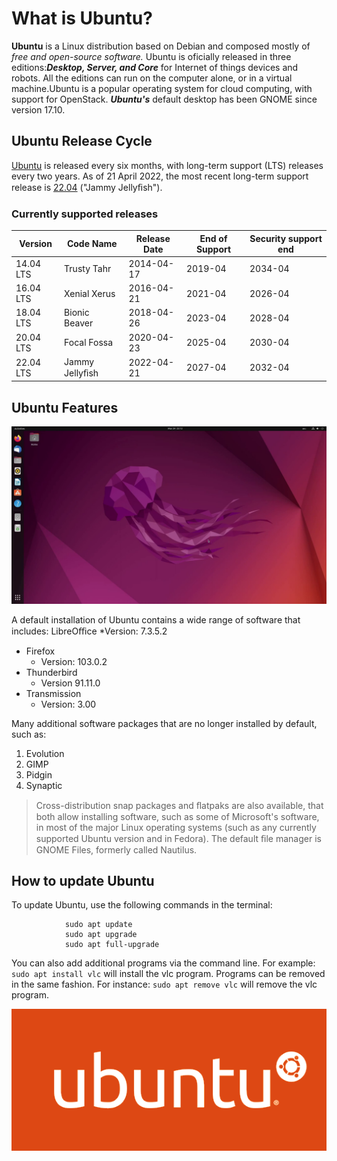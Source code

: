 # What is Ubuntu?

**Ubuntu** is a Linux distribution based on Debian and composed mostly of *free and open-source software.*
Ubuntu is oficially released in three editions:***Desktop, Server, and Core*** for Internet of things devices and
robots. All the editions can run on the computer alone, or in a virtual machine.Ubuntu is a popular
operating system for cloud computing, with support for OpenStack. ***Ubuntu's*** default desktop has been
GNOME since version 17.10.

## Ubuntu Release Cycle

[Ubuntu](https://ubuntu.com/) is released every six months, with long-term support (LTS) releases every two years. As of 21 April
2022, the most recent long-term support release is [22.04](https://ubuntu.com/download/desktop) ("Jammy Jellyﬁsh").


### Currently supported releases

| Version   | Code  Name     | Release Date | End of Support | Security support end |
| --------- | -------------- | ------------ | -------------- | -------------------- |
| 14.04 LTS | Trusty Tahr    | 2014-04-17   | 2019-04        | 2034-04              |
| 16.04 LTS | Xenial Xerus   | 2016-04-21   | 2021-04        | 2026-04              |
| 18.04 LTS | Bionic Beaver  | 2018-04-26   | 2023-04        | 2028-04              |
| 20.04 LTS | Focal Fossa    | 2020-04-23   | 2025-04        | 2030-04              |
| 22.04 LTS | Jammy Jellyﬁsh | 2022-04-21   | 2027-04        | 2032-04              |

## Ubuntu Features

![Ubuntu Desktop](ubuntu-desktop.png)

A default installation of Ubuntu contains a wide range of software that includes:
LibreOﬃce
    *Version: 7.3.5.2
- Firefox
    - Version: 103.0.2
- Thunderbird
  - Version 91.11.0
- Transmission
    - Version: 3.00

Many additional software packages that are no longer installed by default, such as:
1. Evolution
2. GIMP
3. Pidgin
4. Synaptic


> Cross-distribution snap packages and ﬂatpaks are also available, that both allow installing software, such as some of Microsoft's software, in most of the major Linux operating systems (such as any currently supported Ubuntu version and in Fedora). The default ﬁle manager is GNOME Files, formerly called Nautilus.

## How to update Ubuntu

To update Ubuntu, use the following commands in the terminal:


                sudo apt update
                sudo apt upgrade
                sudo apt full-upgrade

You can also add additional programs via the command line. For example: ```sudo apt install vlc``` will install the vlc program. Programs can be removed in the same fashion. For instance: ```sudo apt remove vlc``` will remove the vlc program.

![ubuntu-logo](ubuntu-logo.png)
